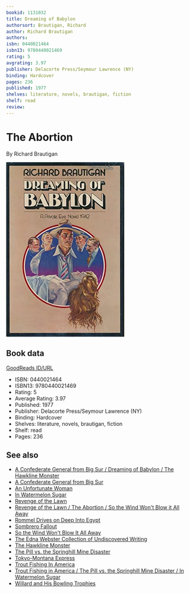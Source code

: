```yaml
---
bookid: 1131032
title: Dreaming of Babylon
authorsort: Brautigan, Richard
author: Richard Brautigan
authors: 
isbn: 0440021464
isbn13: 9780440021469
rating: 5
avgrating: 3.97
publisher: Delacorte Press/Seymour Lawrence (NY)
binding: Hardcover
pages: 236
published: 1977
shelves: literature, novels, brautigan, fiction
shelf: read
review: 
---
```


# The Abortion

By Richard Brautigan

![](../../assets/bookcovers/1568362022l/1131032._SX318_.jpg)

## Book data

[GoodReads ID/URL](https://www.goodreads.com/book/show/1131032)

- ISBN: 0440021464
- ISBN13: 9780440021469
- Rating: 5
- Average Rating: 3.97
- Published: 1977
- Publisher: Delacorte Press/Seymour Lawrence (NY)
- Binding: Hardcover
- Shelves: literature, novels, brautigan, fiction
- Shelf: read
- Pages: 236

## See also

- [A Confederate General from Big Sur / Dreaming of Babylon / The Hawkline Monster](A_Confederate_General_from_Big_Sur_-_Dreaming_of_Babylon_-_The_Hawkline_Monster.md)
- [A Confederate General from Big Sur](A_Confederate_General_from_Big_Sur.md)
- [An Unfortunate Woman](An_Unfortunate_Woman.md)
- [In Watermelon Sugar](In_Watermelon_Sugar.md)
- [Revenge of the Lawn](Revenge_of_the_Lawn.md)
- [Revenge of the Lawn / The Abortion / So the Wind Won't Blow it All Away](Revenge_of_the_Lawn_-_The_Abortion_-_So_the_Wind_Wont_Blow_it_All_Away.md)
- [Rommel Drives on Deep Into Egypt](Rommel_Drives_on_Deep_Into_Egypt.md)
- [Sombrero Fallout](Sombrero_Fallout.md)
- [So the Wind Won't Blow It All Away](So_the_Wind_Wont_Blow_It_All_Away.md)
- [The Edna Webster Collection of Undiscovered Writing](The_Edna_Webster_Collection_of_Undiscovered_Writing.md)
- [The Hawkline Monster](The_Hawkline_Monster.md)
- [The Pill vs. the Springhill Mine Disaster](The_Pill_vs_the_Springhill_Mine_Disaster.md)
- [Tokyo-Montana Express](Tokyo-Montana_Express.md)
- [Trout Fishing In America](Trout_Fishing_In_America.md)
- [Trout Fishing in America / The Pill vs. the Springhill Mine Disaster / In Watermelon Sugar](Trout_Fishing_in_America_-_The_Pill_vs_the_Springhill_Mine_Disaster_-_In_Watermelon_Sugar.md)
- [Willard and His Bowling Trophies](Willard_and_His_Bowling_Trophies.md)
